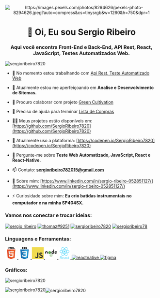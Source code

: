 <p align="center"> <img src="https://images.pexels.com/photos/8294626/pexels-photo-8294626.jpeg?auto=compress&amp;cs=tinysrgb&amp;w=1260&amp;h=750&amp;dpr=1" alt="https://images.pexels.com/photos/8294626/pexels-photo-8294626.jpeg?auto=compress&amp;cs=tinysrgb&amp;w=1260&amp;h=750&amp;dpr=1" width="600" height="400" /> </p>

<h1 align="center">👋 Oi, Eu sou Sergio Ribeiro</h1>
<h3 align="center">Aqui você encontra Front-End e Back-End, API Rest, React, JavaScript, Testes Automatizados Web.</h3>

  <p align="left"> <img src="https://komarev.com/ghpvc/?username=sergioribeiro7820&label=Profile%20views&color=000000&style=flat" alt="sergioribeiro7820" width="90" height="30"/> </p>

- 🔭 No momento estou trabalhando com [Api Rest, Teste Automatizado Web]("")

- 🌱 Atualmente estou me aperfeiçoando em **Analise e Desenvolvimento de Sitemas.**

- 🔭 Procuro colaborar com projeto [Green Cultivation]("")

- 👋 Preciso de ajuda para terminar [Lista de Compras](https://codepen.io/SergioRibeiro7820/full/yLpbdmx)

- 👨‍💻 Meus projetos estão disponíveis em: [https://github.com/SergioRibeiro7820](https://github.com/SergioRibeiro7820)

- 📝 Atualmente uso a plataforma: [https://codepen.io/SergioRibeiro7820](https://codepen.io/SergioRibeiro7820)

- 💬 Pergunte-me sobre **Teste Web Automatizado, JavaScript, React e React-Native.**

- 📫 Contato: **sergioribeiro782015@gmail.com**

- 📄 Sobre mim: [https://www.linkedin.com/in/sergio-ribeiro-052851127/](https://www.linkedin.com/in/sergio-ribeiro-052851127/)

- ⚡ Curiosidade sobre mim: **Eu crio batidas instrumentais no computador e na minha SP404SX.**

<h3 align="left">Vamos nos conectar e trocar ideias:</h3>
<p align="left">
<a href="https://linkedin.com/in/sergio-ribeiro-052851127" target="blank"><img align="center" src="https://raw.githubusercontent.com/rahuldkjain/github-profile-readme-generator/master/src/images/icons/Social/linked-in-alt.svg" alt="sergio ribeiro" height="30" width="40" /></a>
<a href="https://discord.gg/thomaz#9251" target="blank"><img align="center" src="https://raw.githubusercontent.com/rahuldkjain/github-profile-readme-generator/master/src/images/icons/Social/discord.svg" alt="thomaz#9251" height="30" width="40" /></a>
<a href="https://codepen.io/sergioribeiro7820" target="blank"><img align="center" src="https://raw.githubusercontent.com/rahuldkjain/github-profile-readme-generator/master/src/images/icons/Social/codepen.svg" alt="sergioribeiro7820" height="30" width="40" /></a>
<a href="https://codesandbox.com/sergioribeiro78" target="blank"><img align="center" src="https://raw.githubusercontent.com/rahuldkjain/github-profile-readme-generator/master/src/images/icons/Social/codesandbox.svg" alt="sergioribeiro78" height="30" width="40" /></a>
</p>

<h3 align="left">Linguagens e Ferramentas:</h3>
<p align="left">
   <a href="https://www.w3.org/html/" target="_blank" rel="noreferrer"> <img src="https://raw.githubusercontent.com/devicons/devicon/master/icons/html5/html5-original-wordmark.svg" alt="html5" width="40" height="40"/> </a>
  <a href="https://www.w3schools.com/css/" target="_blank" rel="noreferrer"> <img src="https://raw.githubusercontent.com/devicons/devicon/master/icons/css3/css3-original-wordmark.svg" alt="css3" width="40" height="40"/> </a>
  <a href="https://developer.mozilla.org/en-US/docs/Web/JavaScript" target="_blank" rel="noreferrer"> <img src="https://raw.githubusercontent.com/devicons/devicon/master/icons/javascript/javascript-original.svg" alt="javascript" width="40" height="40"/> </a>
  <a href="https://nodejs.org" target="_blank" rel="noreferrer"> <img src="https://raw.githubusercontent.com/devicons/devicon/master/icons/nodejs/nodejs-original-wordmark.svg" alt="nodejs" width="40" height="40"/> </a> 
  <a href="https://reactjs.org/" target="_blank" rel="noreferrer"> <img src="https://raw.githubusercontent.com/devicons/devicon/master/icons/react/react-original-wordmark.svg" alt="react" width="40" height="40"/> </a>
  <a href="https://reactnative.dev/" target="_blank" rel="noreferrer"> <img src="https://reactnative.dev/img/header_logo.svg" alt="reactnative" width="40" height="40"/> </a>
  <a href="https://www.figma.com/" target="_blank" rel="noreferrer"> <img src="https://www.vectorlogo.zone/logos/figma/figma-icon.svg" alt="figma" width="40" height="40"/> </a>
</p>

<h3 align="left">Gráficos:</h3>
<p><img heigth="130em" src="https://github-readme-stats.vercel.app/api/top-langs?username=sergioribeiro7820&show_icons=true&theme=dark&locale=en&layout=compact" alt="sergioribeiro7820" /></p>

<p><img heigth="130em" align="left" src="https://github-readme-stats.vercel.app/api?username=sergioribeiro7820&show_icons=true&theme=dark&locale=en" alt="sergioribeiro7820" /></p>

<p><img heigth="130em" align="center" src="https://github-readme-streak-stats.herokuapp.com/?user=sergioribeiro7820&theme=dark" alt="sergioribeiro7820" /></p>
